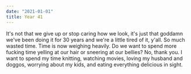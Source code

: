 ```yaml
---
date: "2021-01-01"
title: Year 41
---
```


It's not that we give up or stop caring how we look, it's just that goddamn we've been doing it for 30 years and we're a little tired of it, y'all. So much wasted time. Time is now weighing heavily. Do we want to spend more fucking time yelling at our hair or sneering at our bellies? No, thank you. I want to spend my time knitting, watching movies, loving my husband and doggos, worrying about my kids, and eating everything delicious in sight.